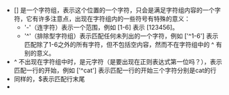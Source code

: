 * [] 是一个字符组，表示这个位置的一个字符，只会是满足字符组内容的一个字符，它有许多注意点，出现在字符组内的一些符号有特殊的意义：
  * '-'（连字符）表示一个范围，例如 [1-6] 表示 [123456]。
  * '^'（排除型字符组）表示匹配任何未列出的一个字符，例如 ['^1-6'] 表示匹配除了1-6之外的所有字符，但不包括空内容，然而不在字符组中的 ^ 有别的意义。
* ^ 不出现在字符组中时，是元字符（是要出现在正则表达式第一位吗？），表示匹配一行的开始，例如 ['^cat'] 表示匹配一行的开始三个字符分别是cat的行
* 同样的，$表示匹配行末尾
* 

